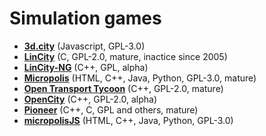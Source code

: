 # Simulation games

[comment]: # (start of autogenerated content, do not edit)
- **[3d.city](3d_city.md)** (Javascript, GPL-3.0)
- **[LinCity](lincity.md)** (C, GPL-2.0, mature, inactice since 2005)
- **[LinCity-NG](lincity_ng.md)** (C++, GPL, alpha)
- **[Micropolis](micropolis.md)** (HTML, C++, Java, Python, GPL-3.0, mature)
- **[Open Transport Tycoon](open_transport_tycoon.md)** (C++, GPL-2.0, mature)
- **[OpenCity](open_city.md)** (C++, GPL-2.0, alpha)
- **[Pioneer](pioneer.md)** (C++, C, GPL and others, mature)
- **[micropolisJS](micropolis_js.md)** (HTML, C++, Java, Python, GPL-3.0)

[comment]: # (end of autogenerated content)